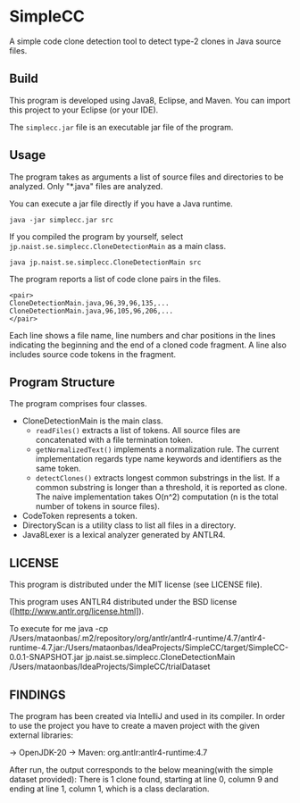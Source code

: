 # SimpleCC

A simple code clone detection tool to detect type-2 clones in Java source files.


## Build

This program is developed using Java8, Eclipse, and Maven.
You can import this project to your Eclipse (or your IDE).

The `simplecc.jar` file is an executable jar file of the program.

## Usage

The program takes as arguments a list of source files and directories to be analyzed.
Only "*.java" files are analyzed.

You can execute a jar file directly if you have a Java runtime.

    java -jar simplecc.jar src

If you compiled the program by yourself, select `jp.naist.se.simplecc.CloneDetectionMain` as a main class.  

    java jp.naist.se.simplecc.CloneDetectionMain src

The program reports a list of code clone pairs in the files.

    <pair>
    CloneDetectionMain.java,96,39,96,135,...
    CloneDetectionMain.java,96,105,96,206,...
    </pair>

Each line shows a file name, line numbers and char positions in the lines indicating the beginning and the end of a cloned code fragment.
A line also includes source code tokens in the fragment. 


## Program Structure

The program comprises four classes.

* CloneDetectionMain is the main class.  
  * `readFiles()` extracts a list of tokens.  All source files are concatenated with a file termination token. 
  * `getNormalizedText()` implements a normalization rule.  The current implementation regards type name keywords and identifiers as the same token.
  * `detectClones()` extracts longest common substrings in the list.
  If a common substring is longer than a threshold, it is reported as clone.
  The naive implementation takes O(n^2) computation (n is the total number of tokens in source files).
* CodeToken represents a token.  
* DirectoryScan is a utility class to list all files in a directory.
* Java8Lexer is a lexical analyzer generated by ANTLR4.  


## LICENSE

This program is distributed under the MIT license (see LICENSE file).

This program uses ANTLR4 distributed under the BSD license ([http://www.antlr.org/license.html]).

To execute for me
java -cp /Users/mataonbas/.m2/repository/org/antlr/antlr4-runtime/4.7/antlr4-runtime-4.7.jar:/Users/mataonbas/IdeaProjects/SimpleCC/target/SimpleCC-0.0.1-SNAPSHOT.jar jp.naist.se.simplecc.CloneDetectionMain /Users/mataonbas/IdeaProjects/SimpleCC/trialDataset


## FINDINGS

The program has been created via IntelliJ and used in its compiler. In order to use the project you have to create a maven project with the given external libraries:

-> OpenJDK-20
-> Maven: org.antlr:antlr4-runtime:4.7

After run, the output corresponds to the below meaning(with the simple dataset provided):
There is 1 clone found, starting at line 0, column 9 and ending at line 1, column 1, which is a class declaration.
